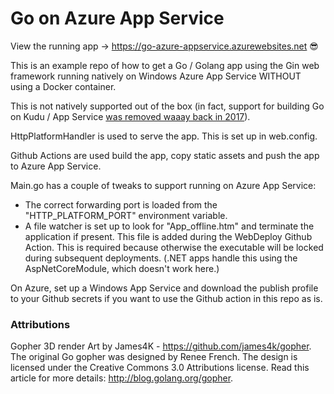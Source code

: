 ﻿# Go on Azure App Service

View the running app -> https://go-azure-appservice.azurewebsites.net 😎

This is an example repo of how to get a Go / Golang app using the Gin web framework running natively on Windows Azure App Service WITHOUT using a Docker container.

This is not natively supported out of the box (in fact, support for building Go on Kudu / App Service [was removed waaay back in 2017](https://github.com/Azure/app-service-announcements/issues/45)).

HttpPlatformHandler is used to serve the app. This is set up in web.config.

Github Actions are used build the app, copy static assets and push the app to Azure App Service.

Main.go has a couple of tweaks to support running on Azure App Service:

- The correct forwarding port is loaded from the "HTTP_PLATFORM_PORT" environment variable.
- A file watcher is set up to look for "App_offline.htm" and terminate the application if present. This file is added during the WebDeploy Github Action. This is required because otherwise the executable will be locked during subsequent deployments. (.NET apps handle this using the AspNetCoreModule, which doesn't work here.)

On Azure, set up a Windows App Service and download the publish profile to your Github secrets if you want to use the Github action in this repo as is.



### Attributions

Gopher 3D render Art by James4K - https://github.com/james4k/gopher. The original Go gopher was designed by Renee French. The design is licensed under the Creative Commons 3.0 Attributions license. Read this article for more details: http://blog.golang.org/gopher.

